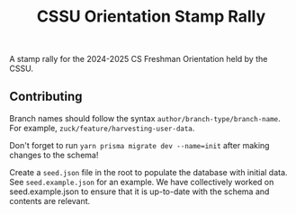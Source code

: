 <div align='center'>
    <!-- project title is up for debate!! -->
    <h1><b>CSSU Orientation Stamp Rally</b></h1>
    <div> <!-- Subheader goes here -->
<br></div>
</div>

A stamp rally for the 2024-2025 CS Freshman Orientation held by the CSSU.

## Contributing
Branch names should follow the syntax `author/branch-type/branch-name`. For example, `zuck/feature/harvesting-user-data`.

Don't forget to run `yarn prisma migrate dev --name=init` after making changes to the schema!

Create a `seed.json` file in the root to populate the database with initial data. See `seed.example.json` for an example. We have collectively worked on seed.example.json to ensure that it is up-to-date with the schema and contents are relevant.
